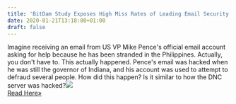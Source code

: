 ```yaml
---
title: 'BitDam Study Exposes High Miss Rates of Leading Email Security Systems'
date: 2020-01-21T13:18:00+01:00
draft: false
---
```


Imagine receiving an email from US VP Mike Pence's official email account asking for help because he has been stranded in the Philippines. Actually, you don't have to. This actually happened. Pence's email was hacked when he was still the governor of Indiana, and his account was used to attempt to defraud several people. How did this happen? Is it similar to how the DNC server was hacked?![](http://feeds.feedburner.com/~r/TheHackersNews/~4/cduU3iveAWM)  
[Read Here»](https://thehackernews.com/2020/01/email-security-software.html)